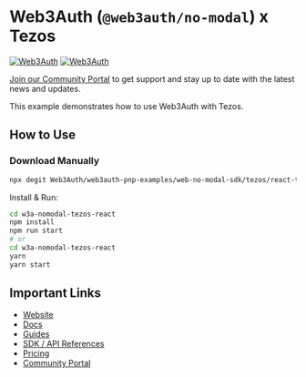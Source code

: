# Web3Auth (`@web3auth/no-modal`) x Tezos

[![Web3Auth](https://img.shields.io/badge/Web3Auth-SDK-blue)](https://web3auth.io/docs/sdk/web/no-modal/)
[![Web3Auth](https://img.shields.io/badge/Web3Auth-Community-cyan)](https://community.web3auth.io)

[Join our Community Portal](https://community.web3auth.io/) to get support and stay up to date with the latest news and updates.

This example demonstrates how to use Web3Auth with Tezos.

## How to Use

### Download Manually

```bash
npx degit Web3Auth/web3auth-pnp-examples/web-no-modal-sdk/tezos/react-tezos-no-modal-example w3a-nomodal-tezos-react
```

Install & Run:

```bash
cd w3a-nomodal-tezos-react
npm install
npm run start
# or
cd w3a-nomodal-tezos-react
yarn
yarn start
```

## Important Links

- [Website](https://web3auth.io)
- [Docs](https://web3auth.io/docs)
- [Guides](https://web3auth.io/docs/guides)
- [SDK / API References](https://web3auth.io/docs/sdk)
- [Pricing](https://web3auth.io/pricing.html)
- [Community Portal](https://community.web3auth.io)